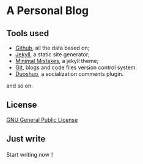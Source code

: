 # A Personal Blog

## Tools used

* [Github](https://github.com/), all the data based on;
* [Jekyll](http://jekyllrb.com/), a static site generator;
* [Minimal Mistakes](http://mmistakes.github.io/minimal-mistakes), a jekyll theme;
* [Git](https://git-scm.com/), blogs and code files version control system.
* [Duoshuo](http://duoshuo.com/), a socialization comments plugin. 
 
and so on. 

## License

[GNU General Public License](http://mmistakes.github.io/minimal-mistakes/LICENSE) 

## Just write

Start writing now！

